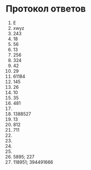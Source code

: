 # Протокол ответов

1. E
2. xwyz
3. 243
4. 18
5. 56
6. 13
7. 256
8. 324
9. 42
10. 29
11. 61184
12. 145
13. 26
14. 10
15. 35
16. 481
17. <TBA>
18. 1388527
19. 13
20. 812
21. 711
22. <TBA>
23. <TBA>
24. <TBA>
25. <TBA>
26. 5895; 227
27. 118951; 394491666
